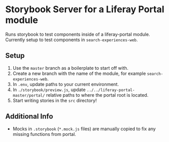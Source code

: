 # Storybook Server for a Liferay Portal module

Runs storybook to test components inside of a liferay-portal module. Currently setup to test components in `search-experiences-web`.

## Setup

1. Use the `master` branch as a boilerplate to start off with.
1. Create a new branch with the name of the module, for example `search-experiences-web`.
1. In `.env`, update paths to your current environment.
1. In `./storybook/preview.js`, update `../../liferay-portal-master/portal/` relative paths to where the portal root is located.
1. Start writing stories in the `src` directory!

## Additional Info

- Mocks in `.storybook` (`*.mock.js` files) are manually copied to fix any missing functions from portal.
